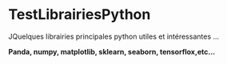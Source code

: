 # TestLibrairiesPython
JQuelques librairies principales python utiles et intéressantes ...


**Panda, numpy, matplotlib, sklearn, seaborn, tensorflox,etc...**

